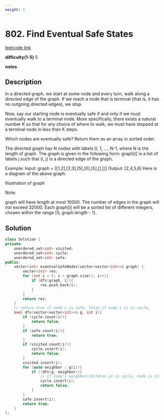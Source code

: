 ```yaml
---
weight: 1
---
```

# 802. Find Eventual Safe States
[leetcode link](https://leetcode.com/problems/find-eventual-safe-states/)

**difficulty(1-5)** 
5

**notes**   

## Description
In a directed graph, we start at some node and every turn, walk along a directed edge of the graph.  If we reach a node that is terminal (that is, it has no outgoing directed edges), we stop.

Now, say our starting node is eventually safe if and only if we must eventually walk to a terminal node.  More specifically, there exists a natural number K so that for any choice of where to walk, we must have stopped at a terminal node in less than K steps.

Which nodes are eventually safe?  Return them as an array in sorted order.

The directed graph has N nodes with labels 0, 1, ..., N-1, where N is the length of graph.  The graph is given in the following form: graph[i] is a list of labels j such that (i, j) is a directed edge of the graph.

Example:
Input: graph = [[1,2],[2,3],[5],[0],[5],[],[]]
Output: [2,4,5,6]
Here is a diagram of the above graph.

Illustration of graph

Note:

graph will have length at most 10000.
The number of edges in the graph will not exceed 32000.
Each graph[i] will be a sorted list of different integers, chosen within the range [0, graph.length - 1].

## Solution

```c++
class Solution {
private:
    unordered_set<int> visited;
    unordered_set<int> cycle;
    unordered_set<int> safe;
public:
    vector<int> eventualSafeNodes(vector<vector<int>>& graph) {
        vector<int> res;
        for (int i = 0; i < graph.size(); i++){
            if (dfs(graph, i)){
                res.push_back(i);
            }
        }
        return res;
    }
    // return true if node i is safe, false if node i is in cycle.
    bool dfs(vector<vector<int>>& g, int i){
        if (cycle.count(i)){
            return false;
        }
        if (safe.count(i)){
            return true;
        }
        if (visited.count(i)){
            cycle.insert(i);
            return false;
        }
        visited.insert(i);
        for (auto neighbor : g[i]){
            if (!dfs(g, neighbor)){
                // if node's neighbor/children is in cycle, node is in cycle too.
                cycle.insert(i);
                return false;                
            }
        }
        safe.insert(i);
        return true;
    }
};
```

 